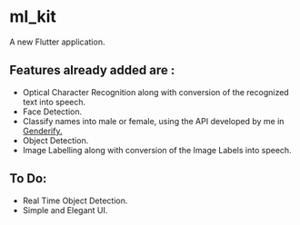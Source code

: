 # ml_kit

A new Flutter application.

## Features already added are :
* Optical Character Recognition along with conversion of the recognized text into speech.
* Face Detection.
* Classify names into male or female, using the API developed by me in <a href="https://github.com/mayanktolani19/Genderify.git">Genderify.</a>
* Object Detection.
* Image Labelling along with conversion of the Image Labels into speech.

## To Do:
* Real Time Object Detection.
* Simple and Elegant UI.
